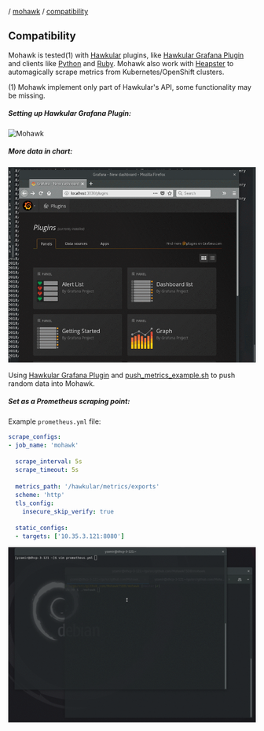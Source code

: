 / [mohawk](/) / [compatibility](/compatibility)

## Compatibility

Mohawk is tested(1) with [Hawkular](http://www.hawkular.org/) plugins, like [Hawkular Grafana Plugin](https://grafana.com/plugins/hawkular-datasource) and clients like [Python](https://github.com/hawkular/hawkular-client-python) and [Ruby](https://github.com/hawkular/hawkular-client-ruby). Mohawk also work with [Heapster](https://github.com/kubernetes/heapster) to automagically scrape metrics from Kubernetes/OpenShift clusters.

(1) Mohawk implement only part of Hawkular's API, some functionality may be missing.

##### Setting up Hawkular Grafana Plugin:

![Mohawk](/images/mohawk-grafana.gif?raw=true "Mohawk help")

##### More data in chart:

![Mohawk](/images/mohawk-grafana-plugin.gif?raw=true "Mohawk help")

Using [Hawkular Grafana Plugin](https://grafana.com/plugins/hawkular-datasource) and [push_metrics_example.sh](https://github.com/MohawkTSDB/mohawk/blob/master/examples/push_metrics_example.sh) to push random data into Mohawk.

##### Set as a Prometheus scraping point:

Example `prometheus.yml` file:
```yml
scrape_configs:
- job_name: 'mohawk'

  scrape_interval: 5s
  scrape_timeout: 5s

  metrics_path: '/hawkular/metrics/exports'
  scheme: 'http'
  tls_config:
    insecure_skip_verify: true

  static_configs:
  - targets: ['10.35.3.121:8080']
```

![Mohawk](/images/mohawk-prometheus.gif?raw=true "Mohawk help")
